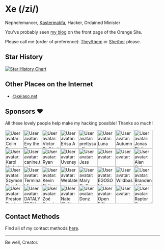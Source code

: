 # Xe (/zi/)

Nephelemancer, [Kastermakfa](https://xeiaso.net/blog/practical-kasmakfa-2019-04-21), Hacker, Ordained Minister

You've probably seen [my blog](https://xeiaso.net/blog) on the front page of the Orange Site.

Please call me (order of preference): [They/them](http://pronouns.within.lgbt/they) or [She/her](http://pronouns.within.lgbt/she) please.

## Star History

[![Star History Chart](https://api.star-history.com/svg?repos=Xe/site,Xe/x,Xe/when-then-zen,Xe/xess&type=Timeline)](https://star-history.com/#Xe/site&Xe/waifud&Xe/x&Xe/when-then-zen&Xe/xess&TecharoHQ/anubis&Timeline)

## Other Places on the Internet

- [@xeiaso.net](https://bsky.app/profile/xeiaso.net)

## Sponsors ❤️

All these lovely people help make my hacking possible! Thanks so much!

<!-- sponsors --><a href="https://github.com/colindean"><img src="https:&#x2F;&#x2F;github.com&#x2F;colindean.png" width="60px" alt="User avatar: Colin Dean" /></a><a href="https://github.com/evysgarden"><img src="https:&#x2F;&#x2F;github.com&#x2F;evysgarden.png" width="60px" alt="User avatar: Evy the Demon" /></a><a href="https://github.com/victorb"><img src="https:&#x2F;&#x2F;github.com&#x2F;victorb.png" width="60px" alt="User avatar: Victor Bjelkholm" /></a><a href="https://github.com/Erisa"><img src="https:&#x2F;&#x2F;github.com&#x2F;Erisa.png" width="60px" alt="User avatar: Erisa A" /></a><a href="https://github.com/prettysunflower"><img src="https:&#x2F;&#x2F;github.com&#x2F;prettysunflower.png" width="60px" alt="User avatar: prettysunflower" /></a><a href="https://github.com/LunNova"><img src="https:&#x2F;&#x2F;github.com&#x2F;LunNova.png" width="60px" alt="User avatar: Luna" /></a><a href="https://github.com/autumn-mck"><img src="https:&#x2F;&#x2F;github.com&#x2F;autumn-mck.png" width="60px" alt="User avatar: Autumn" /></a><a href="https://github.com/jplatte"><img src="https:&#x2F;&#x2F;github.com&#x2F;jplatte.png" width="60px" alt="User avatar: Jonas Platte" /></a><a href="https://github.com/karolherbst"><img src="https:&#x2F;&#x2F;github.com&#x2F;karolherbst.png" width="60px" alt="User avatar: Karol Herbst" /></a><a href="https://github.com/caninetools"><img src="https:&#x2F;&#x2F;github.com&#x2F;caninetools.png" width="60px" alt="User avatar: canine.tools" /></a><a href="https://github.com/RyanSquared"><img src="https:&#x2F;&#x2F;github.com&#x2F;RyanSquared.png" width="60px" alt="User avatar: Ryan" /></a><a href="https://github.com/uvensys"><img src="https:&#x2F;&#x2F;github.com&#x2F;uvensys.png" width="60px" alt="User avatar: Uvensys" /></a><a href="https://github.com/Jesssullivan"><img src="https:&#x2F;&#x2F;github.com&#x2F;Jesssullivan.png" width="60px" alt="User avatar: Jess" /></a><a href="https://github.com/louis-roessler"><img src="https:&#x2F;&#x2F;github.com&#x2F;louis-roessler.png" width="60px" alt="User avatar: " /></a><a href="https://github.com/vipervire"><img src="https:&#x2F;&#x2F;github.com&#x2F;vipervire.png" width="60px" alt="User avatar: " /></a><a href="https://github.com/alanorth"><img src="https:&#x2F;&#x2F;github.com&#x2F;alanorth.png" width="60px" alt="User avatar: Alan Orth" /></a><a href="https://github.com/owiecc"><img src="https:&#x2F;&#x2F;github.com&#x2F;owiecc.png" width="60px" alt="User avatar: Szymon Bęczkowski" /></a><a href="https://github.com/terminaltrove"><img src="https:&#x2F;&#x2F;github.com&#x2F;terminaltrove.png" width="60px" alt="User avatar: Terminal Trove" /></a><a href="https://github.com/kcollasarundell"><img src="https:&#x2F;&#x2F;github.com&#x2F;kcollasarundell.png" width="60px" alt="User avatar: Kevin Collas-Arundell" /></a><a href="https://github.com/WeblateOrg"><img src="https:&#x2F;&#x2F;github.com&#x2F;WeblateOrg.png" width="60px" alt="User avatar: Weblate" /></a><a href="https://github.com/marysaka"><img src="https:&#x2F;&#x2F;github.com&#x2F;marysaka.png" width="60px" alt="User avatar: Mary Guillemard" /></a><a href="https://github.com/egosoftgmbh"><img src="https:&#x2F;&#x2F;github.com&#x2F;egosoftgmbh.png" width="60px" alt="User avatar: EGOSOFT GmbH" /></a><a href="https://github.com/wildbasehq"><img src="https:&#x2F;&#x2F;github.com&#x2F;wildbasehq.png" width="60px" alt="User avatar: Wildbase" /></a><a href="https://github.com/zephyrtronium"><img src="https:&#x2F;&#x2F;github.com&#x2F;zephyrtronium.png" width="60px" alt="User avatar: Branden J Brown" /></a><a href="https://github.com/Preskton"><img src="https:&#x2F;&#x2F;github.com&#x2F;Preskton.png" width="60px" alt="User avatar: Preston Doster" /></a><a href="https://github.com/datalytech"><img src="https:&#x2F;&#x2F;github.com&#x2F;datalytech.png" width="60px" alt="User avatar: DATALY TECH" /></a><a href="https://github.com/zoeisnowooze"><img src="https:&#x2F;&#x2F;github.com&#x2F;zoeisnowooze.png" width="60px" alt="User avatar: Zoé Cassiopée Gauthier" /></a><a href="https://github.com/natebc"><img src="https:&#x2F;&#x2F;github.com&#x2F;natebc.png" width="60px" alt="User avatar: Nate Childers" /></a><a href="https://github.com/yangdongstation"><img src="https:&#x2F;&#x2F;github.com&#x2F;yangdongstation.png" width="60px" alt="User avatar: Donz" /></a><a href="https://github.com/openfifth"><img src="https:&#x2F;&#x2F;github.com&#x2F;openfifth.png" width="60px" alt="User avatar: Open Fifth" /></a><a href="https://github.com/jonmz"><img src="https:&#x2F;&#x2F;github.com&#x2F;jonmz.png" width="60px" alt="User avatar: " /></a><a href="https://github.com/Raptor-Computing-Systems"><img src="https:&#x2F;&#x2F;github.com&#x2F;Raptor-Computing-Systems.png" width="60px" alt="User avatar: Raptor Computing Systems" /></a><!-- sponsors -->

## Contact Methods

Find all of my contact methods [here](https://xeiaso.net/contact).

---

Be well, Creator.
